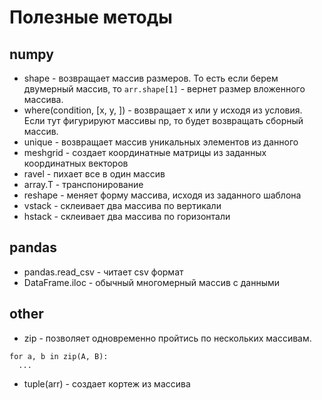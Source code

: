 # Полезные методы

## numpy

* shape - возвращает массив размеров. То есть если берем двумерный массив, то ```arr.shape[1]``` - вернет размер вложенного массива.
* where(condition, [x, y, ]) - возвращает x или y исходя из условия. Если тут фигурируют массивы np, то будет возвращать сборный массив.
* unique - возвращает массив уникальных элементов из данного
* meshgrid - создает координатные матрицы из заданных координатных векторов
* ravel - пихает все в один массив
* array.T - транспонирование
* reshape - меняет форму массива, исходя из заданного шаблона
* vstack - склеивает два массива по вертикали
* hstack - склеивает два массива по горизонтали

## pandas

* pandas.read_csv - читает csv формат
* DataFrame.iloc - обычный многомерный массив с данными

## other

* zip - позволяет одновременно пройтись по нескольких массивам.
```
for a, b in zip(A, B):
  ...
```
* tuple(arr) - создает кортеж из массива
